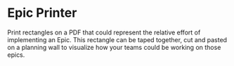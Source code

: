 # Epic Printer

Print rectangles on a PDF that could represent the relative effort of
implementing an Epic. This rectangle can be taped together, cut and pasted on a
planning wall to visualize how your teams could be working on those epics.

